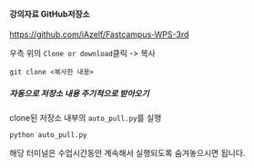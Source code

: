 #### 강의자료 GitHub저장소

<https://github.com/iAzelf/Fastcampus-WPS-3rd>

우측 위의 `Clone or download`클릭 -> 복사

```
git clone <복사한 내용>

```

##### 자동으로 저장소 내용 주기적으로 받아오기

clone된 저장소 내부의 `auto_pull.py`를 실행

```python auto_pull.py```

해당 터미널은 수업시간동안 계속해서 실행되도록 숨겨놓으시면 됩니다.

